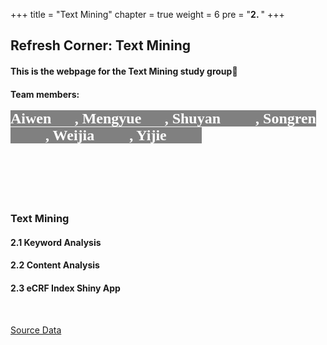 +++
title = "Text Mining"
chapter = true
weight = 6
pre = "<b>2. </b>"
+++

## **Refresh Corner: Text Mining**
#### This is the webpage for the Text Mining study group👻
#### Team members: <br><br><span style="font-family:Comic Sans MS; font-size:24px;background-color:grey;color:white"> Aiwen👧🏻, Mengyue👩🏻, Shuyan👩🏻‍💼, Songren👩🏻‍🔬, Weijia👩🏻‍🦰, Yijie👨🏻‍💻 </span>
<br><br><br><br>

### **Text Mining**
#### 2.1 Keyword Analysis
#### 2.2 Content Analysis
#### 2.3 eCRF Index Shiny App
<br>


[Source Data](https://view.officeapps.live.com/op/view.aspx?src=https%3A%2F%2Fraw.githubusercontent.com%2FRC-Web-crawler%2Frc-web-crawler.github.io%2Fmain%2F2nd_home%2F_index.files%2Fpaper.xlsx&wdOrigin=BROWSELINK)

